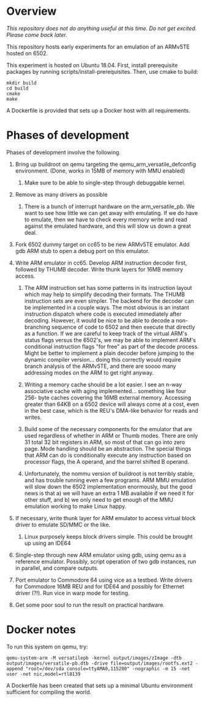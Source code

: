 # Overview

*This repository does not do anything useful at this time.  Do not 
get excited. Please come back later.*

This repository hosts early experiments for an emulation of an ARMv5TE
hosted on 6502.  

This experiment is hosted on Ubuntu 18.04.  First, install prerequisite
packages by running scripts/install-prerequisites.  Then, use cmake to build:

```
mkdir build
cd build
cmake
make
```

A Dockerfile is provided that sets up a Docker host with all requirements.

# Phases of development

Phases of development involve the following.

1. Bring up buildroot on qemu targeting the qemu_arm_versatile_defconfig
   environment. (Done, works in 15MB of memory with MMU enabled)

   1. Make sure to be able to single-step through debuggable
   kernel.

2. Remove as many drivers as possible 

   1. There is a bunch of interrupt hardware on the arm_versatile_pb.
      We want to see how little we can get away with emulating.  If we
      do have to emulate, then we have to check every memory write and read
      against the emulated hardware, and this will slow us down a great
      deal.

3. Fork 6502 dummy target on cc65 to be new ARMv5TE emulator.  Add gdb
   ARM stub to open a debug port on this emulator.

4. Write ARM emulator in cc65.  Develop ARM instruction decoder first,
   followed by THUMB decoder.  Write thunk layers for 16MB memory access.

   1. The ARM instruction set has some patterns in its instruction layout
      which may help to simplify decoding their formats.  The THUMB
      instruction sets are even simpler.  The backend for the decoder
      can be implemented in a couple ways.  The most obvious is an
      instant instruction dispatch where code is executed immediately 
      after decoding.  However, it would be nice to be able to decode
      a non-branching sequence of code to 6502 and then execute that 
      directly as a function.  If we are careful to keep track of the 
      virtual ARM's status flags versus the 6502's, we may be able to
      implement ARM's conditional instruction flags "for free" as part
      of the decode process.  Might be better to implement a plain
      decoder before jumping to the dynamic compiler version... doing
      this correctly would require branch analysis of the ARMv5TE, and 
      there are soooo many addressing modes on the ARM to get right anyway.

   2. Writing a memory cache should be a lot easier.  I see an n-way 
      associative cache with aging implemented... something like four 256-
      byte caches covering the 16MB external memory.  Accessing greater
      than 64KB on a 6502 device will always come at a cost, even in 
      the best case, which is the REU's DMA-like behavior for reads
      and writes.

   3. Build some of the necessary components for the emulator that are
      used regardless of whether in ARM or Thumb modes.  There are only 31
      total 32 bit registers in ARM, so most of that can go into zero page.
      Mode handling should be an abstraction.  The special things that ARM
      can do is conditionally execute any instruction based on processor 
      flags, the A operand, and the barrel shifted B operand.

   4. Unfortunately, the nommu version of buildroot is not terribly stable,
      and has trouble running even a few programs.  ARM MMU emulation will
      slow down the 6502 implementation enormously, but the good news
      is that a) we will have an extra 1 MB available if we need it for 
      other stuff, and b) we only need to get enough of the MMU emulation
      working to make Linux happy.

5. If necessary, write thunk layer for ARM emulator to access virtual
   block driver to emulate SD/MMC or the like.

   1. Linux purposely keeps block drivers simple.  This could be brought 
      up using an IDE64

6. Single-step through new ARM emulator using gdb, using qemu as a reference
   emulator.  Possibly, script operation of two gdb instances, run in
   parallel, and compare outputs.

7. Port emulator to Commodore 64 using vice as a testbed.  Write drivers for 
   Commodore 16MB REU and for IDE64 and possibly for Ethernet driver (?!).
   Run vice in warp mode for testing.

8. Get some poor soul to run the result on practical hardware.
   
# Docker notes

To run this system on qemu, try:

`qemu-system-arm -M versatilepb -kernel output/images/zImage -dtb output/images/versatile-pb.dtb -drive file=output/images/rootfs.ext2 -append "root=/dev/sda console=ttyAMA0,115200" -nographic -m 15 -net user -net nic,model=rtl8139`

A Dockerfile has been created that sets up a minimal Ubuntu environment 
sufficient for compiling the world.

